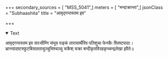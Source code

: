 +++
secondary_sources = [ "MSS_5041",]
meters = [ "मन्दाक्रान्ता",]
jsonClass = "Subhaashita"
title = "आमृद्गन्तस्तम इव"

+++

<details open><summary>Text</summary>

आमृद्गन्तस्तम इव सरःसीम्नि संभूय पङ्कं तारासार्थैरिव पतिशुचा फेनकैः श्लिष्टपादाः।  
भ्रान्त्यादष्टस्फुटबिसलताचुञ्चुभिश्चञ्चु चक्रैश् चक्रा बन्दीकृतविरहकृच्चन्द्रलेखा इवैते॥
</details>
